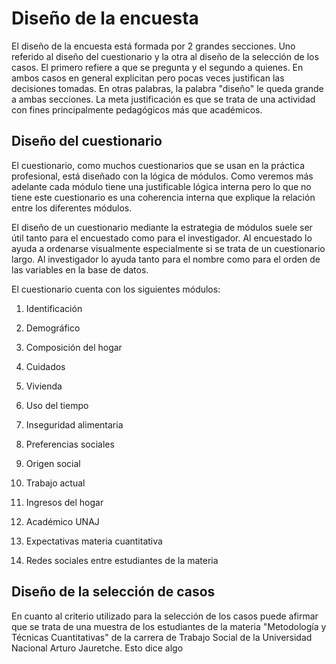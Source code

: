 # Diseño de la encuesta

El diseño de la encuesta está formada por 2 grandes secciones. Uno referido al diseño del cuestionario y la otra al diseño de la selección de los casos. El primero refiere a que se pregunta y el segundo a quienes. En ambos casos en general explicitan pero pocas veces justifican las decisiones tomadas. En otras palabras, la palabra "diseño" le queda grande a ambas secciones. La meta justificación es que se trata de una actividad con fines principalmente pedagógicos más que académicos.

## Diseño del cuestionario

El cuestionario, como muchos cuestionarios que se usan en la práctica profesional, está diseñado con la lógica de módulos. Como veremos más adelante cada módulo tiene una justificable lógica interna pero lo que no tiene este cuestionario es una coherencia interna que explique la relación entre los diferentes módulos.

El diseño de un cuestionario mediante la estrategia de módulos suele ser útil tanto para el encuestado como para el investigador. Al encuestado lo ayuda a ordenarse visualmente especialmente si se trata de un cuestionario largo. Al investigador lo ayuda tanto para el nombre como para el orden de las variables en la base de datos.

El cuestionario cuenta con los siguientes módulos:

1.  Identificación

2.  Demográfico

3.  Composición del hogar

4.  Cuidados

5.  Vivienda

6.  Uso del tiempo

7.  Inseguridad alimentaria

8.  Preferencias sociales

9.  Origen social

10. Trabajo actual

11. Ingresos del hogar

12. Académico UNAJ

13. Expectativas materia cuantitativa

14. Redes sociales entre estudiantes de la materia

## Diseño de la selección de casos

En cuanto al criterio utilizado para la selección de los casos puede afirmar que se trata de una muestra de los estudiantes de la materia "Metodología y Técnicas Cuantitativas" de la carrera de Trabajo Social de la Universidad Nacional Arturo Jauretche. Esto dice algo
